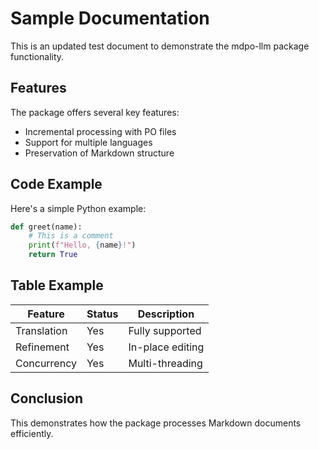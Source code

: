 # Sample Documentation

This is an updated test document to demonstrate the mdpo-llm package functionality.

## Features

The package offers several key features:

- Incremental processing with PO files
- Support for multiple languages
- Preservation of Markdown structure

## Code Example

Here's a simple Python example:

```python
def greet(name):
    # This is a comment
    print(f"Hello, {name}!")
    return True
```

## Table Example

| Feature | Status | Description |
|---------|--------|-------------|
| Translation | Yes | Fully supported |
| Refinement | Yes | In-place editing |
| Concurrency | Yes | Multi-threading |

## Conclusion

This demonstrates how the package processes Markdown documents efficiently.
